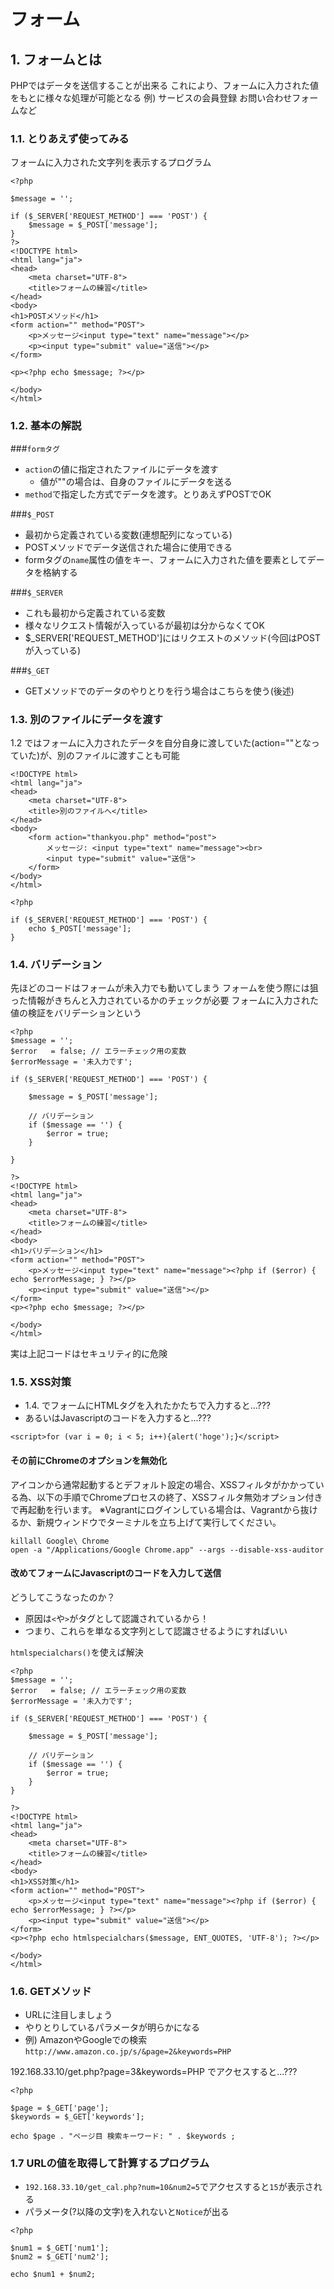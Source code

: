 # フォーム

## 1. フォームとは
PHPではデータを送信することが出来る
これにより、フォームに入力された値をもとに様々な処理が可能となる
例) サービスの会員登録 お問い合わせフォームなど

### 1.1. とりあえず使ってみる
フォームに入力された文字列を表示するプログラム

```php:form_1.php
<?php

$message = '';

if ($_SERVER['REQUEST_METHOD'] === 'POST') {
    $message = $_POST['message'];
}
?>
<!DOCTYPE html>
<html lang="ja">
<head>
    <meta charset="UTF-8">
    <title>フォームの練習</title>
</head>
<body>
<h1>POSTメソッド</h1>
<form action="" method="POST">
    <p>メッセージ<input type="text" name="message"></p>
    <p><input type="submit" value="送信"></p>
</form>

<p><?php echo $message; ?></p>

</body>
</html>
```

### 1.2. 基本の解説

###`formタグ`
- `action`の値に指定されたファイルにデータを渡す
    - 値が""の場合は、自身のファイルにデータを送る
- `method`で指定した方式でデータを渡す。とりあえずPOSTでOK

###`$_POST`

- 最初から定義されている変数(連想配列になっている)
- POSTメソッドでデータ送信された場合に使用できる
- formタグの`name`属性の値をキー、フォームに入力された値を要素としてデータを格納する

###`$_SERVER`

- これも最初から定義されている変数
- 様々なリクエスト情報が入っているが最初は分からなくてOK
- $_SERVER['REQUEST_METHOD']にはリクエストのメソッド(今回はPOSTが入っている)

###`$_GET`

- GETメソッドでのデータのやりとりを行う場合はこちらを使う(後述)

### 1.3. 別のファイルにデータを渡す
1.2 ではフォームに入力されたデータを自分自身に渡していた(action=""となっていた)が、別のファイルに渡すことも可能

```php:form_2.php
<!DOCTYPE html>
<html lang="ja">
<head>
    <meta charset="UTF-8">
    <title>別のファイルへ</title>
</head>
<body>
    <form action="thankyou.php" method="post">
        メッセージ: <input type="text" name="message"><br>
        <input type="submit" value="送信">
    </form>
</body>
</html>
```

```thankyou.php
<?php

if ($_SERVER['REQUEST_METHOD'] === 'POST') {
    echo $_POST['message'];
}
```

### 1.4. バリデーション
先ほどのコードはフォームが未入力でも動いてしまう
フォームを使う際には狙った情報がきちんと入力されているかのチェックが必要
フォームに入力された値の検証をバリデーションという

```php:form_3.php
<?php
$message = '';
$error   = false; // エラーチェック用の変数
$errorMessage = '未入力です';

if ($_SERVER['REQUEST_METHOD'] === 'POST') {

    $message = $_POST['message'];

    // バリデーション
    if ($message == '') {
        $error = true;
    }

}

?>
<!DOCTYPE html>
<html lang="ja">
<head>
    <meta charset="UTF-8">
    <title>フォームの練習</title>
</head>
<body>
<h1>バリデーション</h1>
<form action="" method="POST">
    <p>メッセージ<input type="text" name="message"><?php if ($error) { echo $errorMessage; } ?></p>
    <p><input type="submit" value="送信"></p>
</form>
<p><?php echo $message; ?></p>

</body>
</html>
```

実は上記コードはセキュリティ的に危険

### 1.5. XSS対策
- 1.4. でフォームにHTMLタグを入れたかたちで入力すると...???
- あるいはJavascriptのコードを入力すると...???

```txt:Javascriptのコード
<script>for (var i = 0; i < 5; i++){alert('hoge');}</script>
```

#### その前にChromeのオプションを無効化
アイコンから通常起動するとデフォルト設定の場合、XSSフィルタがかかっている為、以下の手順でChromeプロセスの終了、XSSフィルタ無効オプション付きで再起動を行います。
※Vagrantにログインしている場合は、Vagrantから抜けるか、新規ウィンドウでターミナルを立ち上げて実行してください。

```bash:MACターミナル
killall Google\ Chrome
open -a "/Applications/Google Chrome.app" --args --disable-xss-auditor
```

#### 改めてフォームにJavascriptのコードを入力して送信

どうしてこうなったのか？

- 原因は`<`や`>`がタグとして認識されているから！
- つまり、これらを単なる文字列として認識させるようにすればいい

`htmlspecialchars()`を使えば解決

```php:form_4.php
<?php
$message = '';
$error   = false; // エラーチェック用の変数
$errorMessage = '未入力です';

if ($_SERVER['REQUEST_METHOD'] === 'POST') {

    $message = $_POST['message'];

    // バリデーション
    if ($message == '') {
        $error = true;
    }
}

?>
<!DOCTYPE html>
<html lang="ja">
<head>
    <meta charset="UTF-8">
    <title>フォームの練習</title>
</head>
<body>
<h1>XSS対策</h1>
<form action="" method="POST">
    <p>メッセージ<input type="text" name="message"><?php if ($error) { echo $errorMessage; } ?></p>
    <p><input type="submit" value="送信"></p>
</form>
<p><?php echo htmlspecialchars($message, ENT_QUOTES, 'UTF-8'); ?></p>

</body>
</html>
```

### 1.6. GETメソッド
- URLに注目しましょう
- やりとりしているパラメータが明らかになる
- 例) AmazonやGoogleでの検索
`http://www.amazon.co.jp/s/&page=2&keywords=PHP`

192.168.33.10/get.php?page=3&keywords=PHP でアクセスすると...???

```php:get.php
<?php

$page = $_GET['page'];
$keywords = $_GET['keywords'];

echo $page . "ページ目 検索キーワード: " . $keywords ;
```


### 1.7 URLの値を取得して計算するプログラム
- `192.168.33.10/get_cal.php?num=10&num2=5`でアクセスすると`15`が表示される
- パラメータ(?以降の文字)を入れないと`Notice`が出る

```php:get_cal.php
<?php

$num1 = $_GET['num1'];
$num2 = $_GET['num2'];

echo $num1 + $num2;
```





